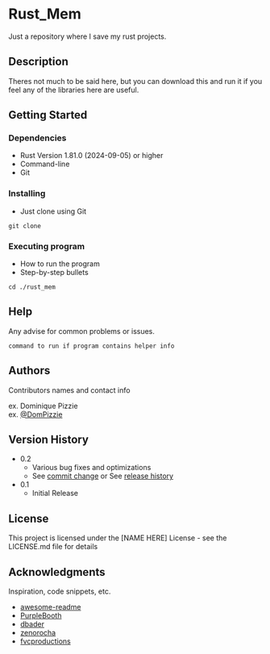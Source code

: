 # Rust_Mem

Just a repository where I save my rust projects.

## Description

Theres not much to be said here, but you can download this and run it if you feel any of the libraries here are useful.

## Getting Started

### Dependencies

* Rust Version 1.81.0 (2024-09-05) or higher
* Command-line
* Git

### Installing

* Just clone using Git
```
git clone
```

### Executing program

* How to run the program
* Step-by-step bullets
```
cd ./rust_mem
```

## Help

Any advise for common problems or issues.
```
command to run if program contains helper info
```

## Authors

Contributors names and contact info

ex. Dominique Pizzie  
ex. [@DomPizzie](https://twitter.com/dompizzie)

## Version History

* 0.2
    * Various bug fixes and optimizations
    * See [commit change]() or See [release history]()
* 0.1
    * Initial Release

## License

This project is licensed under the [NAME HERE] License - see the LICENSE.md file for details

## Acknowledgments

Inspiration, code snippets, etc.
* [awesome-readme](https://github.com/matiassingers/awesome-readme)
* [PurpleBooth](https://gist.github.com/PurpleBooth/109311bb0361f32d87a2)
* [dbader](https://github.com/dbader/readme-template)
* [zenorocha](https://gist.github.com/zenorocha/4526327)
* [fvcproductions](https://gist.github.com/fvcproductions/1bfc2d4aecb01a834b46)
